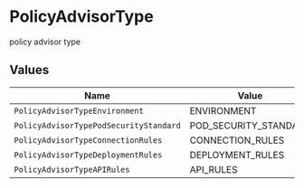 # PolicyAdvisorType

policy advisor type


## Values

| Name                                   | Value                                  |
| -------------------------------------- | -------------------------------------- |
| `PolicyAdvisorTypeEnvironment`         | ENVIRONMENT                            |
| `PolicyAdvisorTypePodSecurityStandard` | POD_SECURITY_STANDARD                  |
| `PolicyAdvisorTypeConnectionRules`     | CONNECTION_RULES                       |
| `PolicyAdvisorTypeDeploymentRules`     | DEPLOYMENT_RULES                       |
| `PolicyAdvisorTypeAPIRules`            | API_RULES                              |